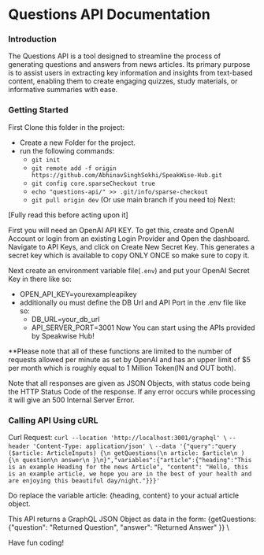 # Questions API Documentation

### Introduction

The Questions API is a tool designed to streamline the process of generating questions and answers from news articles. Its primary purpose is to assist users in extracting key information and insights from text-based content, enabling them to create engaging quizzes, study materials, or informative summaries with ease.

### Getting Started

First Clone this folder in the project:

- Create a new Folder for the project.
- run the following commands:
  - `git init`
  - `git remote add -f origin https://github.com/AbhinavSinghSokhi/SpeakWise-Hub.git`
  - `git config core.sparseCheckout true`
  - `echo "questions-api/" >> .git/info/sparse-checkout`
  - `git pull origin dev` (Or use main branch if you need to)
    Next:

\[Fully read this before acting upon it\]

First you will need an OpenAI API KEY. To get this, create and OpenAI Account or login from an existing Login Provider and Open the dashboard. Navigate to API Keys, and click on Create New Secret Key. This generates a secret key which is available to copy ONLY ONCE so make sure to copy it.

Next create an environment variable file(`.env`) and put your OpenAI Secret Key in there like so:
 - OPEN_API_KEY=yourexampleapikey
 - additionally ou must define the DB Url and API Port in the .env file like so:
   - DB_URL=your_db_url
   - API_SERVER_PORT=3001
Now You can start using the APIs provided by Speakwise Hub!

\*\*Please note that all of these functions are limited to the number of requests allowed per minute as set by OpenAI and has an upper limit of $5 per month which is roughly equal to 1 Million Token(IN and OUT both).

Note that all responses are given as JSON Objects, with status code being the HTTP Status Code of the response. If any error occurs while processing it will give an 500 Internal Server Error.

### Calling API Using cURL

Curl Request:
``curl --location 'http://localhost:3001/graphql' \``
``--header 'Content-Type: application/json' \``
``--data '{"query":"query ($article: ArticleInputs) {\n getQuestions(\n article: $article\n ) {\n question\n answer\n }\n}","variables":{"article":{"heading":"This is an example Heading for the news Article", "content": "Hello, this is an example article, we hope you are in the best of your health and are enjoying this beautiful day/night."}}}'``

Do replace the variable article: {heading, content} to your actual article object.

This API returns a GraphQL JSON Object as data in the form: {getQuestions: {"question": "Returned Question", "answer": "Returned Answer" }}  \

Have fun coding!